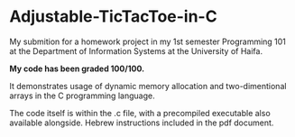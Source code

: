 # Adjustable-TicTacToe-in-C
My submition for a homework project in my 1st semester Programming 101 at the Department of Information Systems at the University of Haifa.

**My code has been graded 100/100.**

It demonstrates usage of dynamic memory allocation and two-dimentional arrays in the C programming language. 

The code itself is within the .c file, with a precompiled executable also available alongside. Hebrew instructions included in the pdf document.
